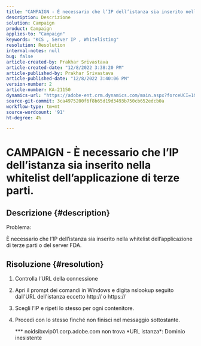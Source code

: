 ```yaml
---
title: "CAMPAIGN - È necessario che l’IP dell’istanza sia inserito nella whitelist dell’applicazione di terze parti."
description: Descrizione
solution: Campaign
product: Campaign
applies-to: "Campaign"
keywords: "KCS , Server IP , Whitelisting"
resolution: Resolution
internal-notes: null
bug: false
article-created-by: Prakhar Srivastava
article-created-date: "12/8/2022 3:38:20 PM"
article-published-by: Prakhar Srivastava
article-published-date: "12/8/2022 3:40:06 PM"
version-number: 2
article-number: KA-21150
dynamics-url: "https://adobe-ent.crm.dynamics.com/main.aspx?forceUCI=1&pagetype=entityrecord&etn=knowledgearticle&id=8339b954-0e77-ed11-81aa-6045bd006b4b"
source-git-commit: 3ca4975200f6f8b65d19d3493b750cb652edcb0a
workflow-type: tm+mt
source-wordcount: '91'
ht-degree: 4%

---
```


# CAMPAIGN - È necessario che l’IP dell’istanza sia inserito nella whitelist dell’applicazione di terze parti.

## Descrizione {#description}


Problema:

È necessario che l’IP dell’istanza sia inserito nella whitelist dell’applicazione di terze parti o del server FDA.


## Risoluzione {#resolution}


1. Controlla l’URL della connessione
2. Apri il prompt dei comandi in Windows e digita nslookup seguito dall&#39;URL dell&#39;istanza eccetto http:// o https://
3. Scegli l’IP e ripeti lo stesso per ogni contenitore.
4. Procedi con lo stesso finché non finisci nel messaggio sottostante.

   \*\*\* noidsibxvip01.corp.adobe.com non trova \*URL istanza\*: Dominio inesistente

